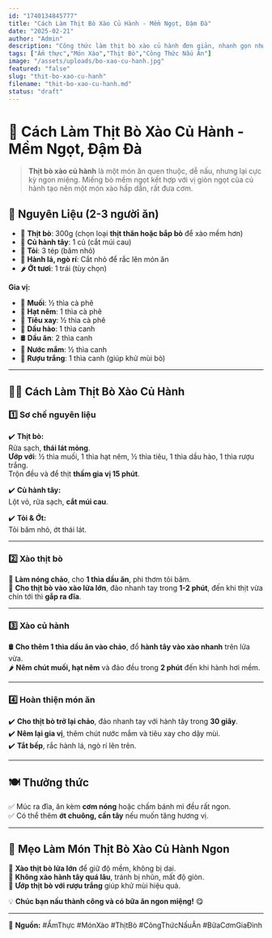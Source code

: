 ```yaml
---
id: "1740134845777"
title: "Cách Làm Thịt Bò Xào Củ Hành - Mềm Ngọt, Đậm Đà"
date: "2025-02-21"
author: "Admin"
description: "Công thức làm thịt bò xào củ hành đơn giản, nhanh gọn nhưng vẫn thơm ngon, hấp dẫn."
tags: ["Ẩm thực","Món Xào","Thịt Bò","Công Thức Nấu Ăn"]
image: "/assets/uploads/bo-xao-cu-hanh.jpg"
featured: "false"
slug: "thit-bo-xao-cu-hanh"
filename: "thit-bo-xao-cu-hanh.md"
status: "draft"
---
```

# 🥩 Cách Làm Thịt Bò Xào Củ Hành - Mềm Ngọt, Đậm Đà  

>**Thịt bò xào củ hành** là một món ăn quen thuộc, dễ nấu, nhưng lại cực kỳ ngon miệng. Miếng bò mềm ngọt kết hợp với vị giòn ngọt của củ hành tạo nên một món xào hấp dẫn, rất đưa cơm.  


## 🛒 **Nguyên Liệu** (2-3 người ăn)  
- 🥩 **Thịt bò**: 300g (chọn loại **thịt thăn hoặc bắp bò** để xào mềm hơn)  
- 🧅 **Củ hành tây**: 1 củ (cắt múi cau)  
- 🧄 **Tỏi**: 3 tép (băm nhỏ)  
- 🌿 **Hành lá, ngò rí**: Cắt nhỏ để rắc lên món ăn  
- 🌶️ **Ớt tươi**: 1 trái (tùy chọn)  

**Gia vị:**  
- 🧂 **Muối**: ½ thìa cà phê  
- 🍚 **Hạt nêm**: 1 thìa cà phê  
- 🌿 **Tiêu xay**: ½ thìa cà phê  
- 🥢 **Dầu hào**: 1 thìa canh  
- 🛢️ **Dầu ăn**: 2 thìa canh  
- 🥄 **Nước mắm**: ½ thìa canh  
- 🍷 **Rượu trắng**: 1 thìa canh (giúp khử mùi bò)  

---

## 👩‍🍳 **Cách Làm Thịt Bò Xào Củ Hành**  

### 1️⃣ **Sơ chế nguyên liệu**  
✔️ **Thịt bò:**  
Rửa sạch, **thái lát mỏng**.  
 **Ướp với**: ½ thìa muối, 1 thìa hạt nêm, ½ thìa tiêu, 1 thìa dầu hào, 1 thìa rượu trắng.  
Trộn đều và để thịt **thấm gia vị 15 phút**.  

✔️ **Củ hành tây:**  
Lột vỏ, rửa sạch, **cắt múi cau**.  

✔️ **Tỏi & Ớt:**  
Tỏi băm nhỏ, ớt thái lát.  

---

### 2️⃣ **Xào thịt bò**  
🥄 **Làm nóng chảo**, cho **1 thìa dầu ăn**, phi thơm tỏi băm.  
🥩 **Cho thịt bò vào xào lửa lớn**, đảo nhanh tay trong **1-2 phút**, đến khi thịt vừa chín tới thì **gắp ra đĩa**.  

---

### 3️⃣ **Xào củ hành**  
🛢️ **Cho thêm 1 thìa dầu ăn vào chảo**, đổ **hành tây vào xào nhanh** trên lửa vừa.  
🌶️ **Nêm chút muối, hạt nêm** và đảo đều trong **2 phút** đến khi hành hơi mềm.  

---

### 4️⃣ **Hoàn thiện món ăn**  
✔️ **Cho thịt bò trở lại chảo**, đảo nhanh tay với hành tây trong **30 giây**.  
✔️ **Nêm lại gia vị**, thêm chút nước mắm và tiêu xay cho dậy mùi.  
✔️ **Tắt bếp**, rắc hành lá, ngò rí lên trên.  

---

## 🍽️ **Thưởng thức**  
✅ Múc ra đĩa, ăn kèm **cơm nóng** hoặc chấm bánh mì đều rất ngon.  
✅ Có thể thêm **ớt chuông, cần tây** nếu muốn tăng hương vị.  

---

## 📌 **Mẹo Làm Món Thịt Bò Xào Củ Hành Ngon**  
🔹 **Xào thịt bò lửa lớn** để giữ độ mềm, không bị dai.  
🔹 **Không xào hành tây quá lâu**, tránh bị nhũn, mất độ giòn.  
🔹 **Ướp thịt bò với rượu trắng** giúp khử mùi hiệu quả.  

💡 **Chúc bạn nấu thành công và có bữa ăn ngon miệng!** 😋  

---

📌 **Nguồn:** #ẨmThực #MónXào #ThịtBò #CôngThứcNấuĂn #BữaCơmGiaĐình